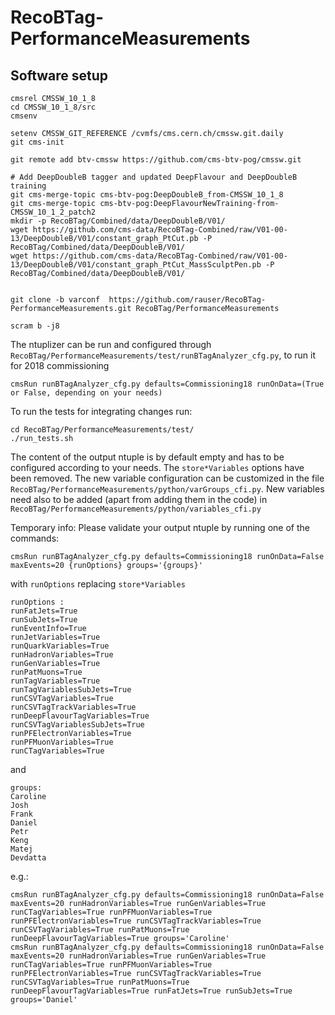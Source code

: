 # RecoBTag-PerformanceMeasurements

## Software setup

```
cmsrel CMSSW_10_1_8
cd CMSSW_10_1_8/src
cmsenv

setenv CMSSW_GIT_REFERENCE /cvmfs/cms.cern.ch/cmssw.git.daily
git cms-init

git remote add btv-cmssw https://github.com/cms-btv-pog/cmssw.git

# Add DeepDoubleB tagger and updated DeepFlavour and DeepDoubleB training
git cms-merge-topic cms-btv-pog:DeepDoubleB_from-CMSSW_10_1_8
git cms-merge-topic cms-btv-pog:DeepFlavourNewTraining-from-CMSSW_10_1_2_patch2
mkdir -p RecoBTag/Combined/data/DeepDoubleB/V01/
wget https://github.com/cms-data/RecoBTag-Combined/raw/V01-00-13/DeepDoubleB/V01/constant_graph_PtCut.pb -P RecoBTag/Combined/data/DeepDoubleB/V01/
wget https://github.com/cms-data/RecoBTag-Combined/raw/V01-00-13/DeepDoubleB/V01/constant_graph_PtCut_MassSculptPen.pb -P RecoBTag/Combined/data/DeepDoubleB/V01/


git clone -b varconf  https://github.com/rauser/RecoBTag-PerformanceMeasurements.git RecoBTag/PerformanceMeasurements

scram b -j8

```

The ntuplizer can be run and configured through ```RecoBTag/PerformanceMeasurements/test/runBTagAnalyzer_cfg.py```, to run it for 2018 commissioning

```
cmsRun runBTagAnalyzer_cfg.py defaults=Commissioning18 runOnData=(True or False, depending on your needs)
```

To run the tests for integrating changes run:

```
cd RecoBTag/PerformanceMeasurements/test/
./run_tests.sh
```
The content of the output ntuple is by default empty and has to be configured according to your needs. The ```store*Variables``` options have been removed.
The new variable configuration can be customized in the file ```RecoBTag/PerformanceMeasurements/python/varGroups_cfi.py```.
New variables need also to be added (apart from adding them in the code) in ```RecoBTag/PerformanceMeasurements/python/variables_cfi.py```

Temporary info: Please validate your output ntuple by running one of the commands:

```
cmsRun runBTagAnalyzer_cfg.py defaults=Commissioning18 runOnData=False maxEvents=20 {runOptions} groups='{groups}'
```
with ```runOptions``` replacing ```store*Variables```
```
runOptions :
runFatJets=True
runSubJets=True
runEventInfo=True
runJetVariables=True
runQuarkVariables=True
runHadronVariables=True
runGenVariables=True
runPatMuons=True
runTagVariables=True
runTagVariablesSubJets=True
runCSVTagVariables=True
runCSVTagTrackVariables=True
runDeepFlavourTagVariables=True
runCSVTagVariablesSubJets=True
runPFElectronVariables=True
runPFMuonVariables=True
runCTagVariables=True
```

and
```
groups:
Caroline
Josh
Frank
Daniel
Petr
Keng
Matej
Devdatta
```

e.g.:
```
cmsRun runBTagAnalyzer_cfg.py defaults=Commissioning18 runOnData=False maxEvents=20 runHadronVariables=True runGenVariables=True runCTagVariables=True runPFMuonVariables=True runPFElectronVariables=True runCSVTagTrackVariables=True  runCSVTagVariables=True runPatMuons=True runDeepFlavourTagVariables=True groups='Caroline'
cmsRun runBTagAnalyzer_cfg.py defaults=Commissioning18 runOnData=False maxEvents=20 runHadronVariables=True runGenVariables=True runCTagVariables=True runPFMuonVariables=True runPFElectronVariables=True runCSVTagTrackVariables=True  runCSVTagVariables=True runPatMuons=True runDeepFlavourTagVariables=True runFatJets=True runSubJets=True groups='Daniel'

```